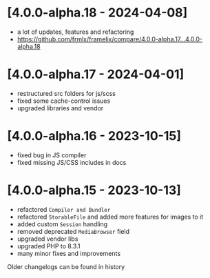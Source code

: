 # [4.0.0-alpha.18 - 2024-04-08]

* a lot of updates, features and refactoring
* https://github.com/frmlx/framelix/compare/4.0.0-alpha.17...4.0.0-alpha.18

# [4.0.0-alpha.17 - 2024-04-01]

* restructured src folders for js/scss
* fixed some cache-control issues
* upgraded libraries and vendor

# [4.0.0-alpha.16 - 2023-10-15]

* fixed bug in JS compiler
* fixed missing JS/CSS includes in docs

# [4.0.0-alpha.15 - 2023-10-13]

* refactored `Compiler and Bundler`
* refactored `StorableFile` and added more features for images to it
* added custom `Session` handling
* removed deprecated `MediaBrowser` field
* upgraded vendor libs
* upgraded PHP to 8.3.1
* many minor fixes and improvements


Older changelogs can be found in history